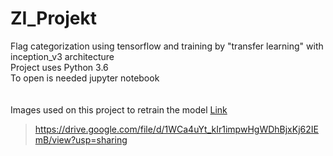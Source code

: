 # ZI_Projekt
Flag categorization using tensorflow and training by "transfer learning" with inception_v3 architecture <br>
Project uses Python 3.6 <br>
To open is needed jupyter notebook
<br>
<br>
<br>
Images used on this project to retrain the model [Link](https://drive.google.com/file/d/1WCa4uYt_kIr1impwHgWDhBjxKj62IEmB/view?usp=sharing)
<br>
> https://drive.google.com/file/d/1WCa4uYt_kIr1impwHgWDhBjxKj62IEmB/view?usp=sharing